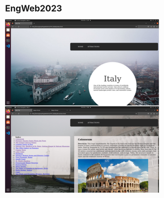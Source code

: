 # EngWeb2023

<img src="Captura de ecrã de 2023-02-19 12-29-12.png"/>
<img src="Captura de ecrã de 2023-02-19 14-06-49.png"/>
